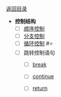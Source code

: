 <meta name="viewport" content="width=device-width, initial-scale=1.0, viewport-fit=cover">

[返回目录](Home.md)

- **控制结构**
	- [ ] [顺序控制](顺序控制.md)  
	- [ ] [分支控制](分支控制(if,%20else,%20switch).md) 
	- [ ] [循环控制](循环控制(for,%20while,%20do%20while,%20多重循环).md) #⭐️ 
	- [ ] 跳转控制语句
    	- [ ] [break](break.md)  
    	- [ ] [continue](continue.md)  
    	- [ ] [return](return.md)  

